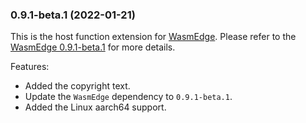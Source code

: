 ### 0.9.1-beta.1 (2022-01-21)

This is the host function extension for [WasmEdge](https://github.com/WasmEdge/WasmEdge).
Please refer to the [WasmEdge 0.9.1-beta.1](https://github.com/WasmEdge/WasmEdge/releases/tag/0.9.1-beta.1) for more details.

Features:

* Added the copyright text.
* Update the `WasmEdge` dependency to `0.9.1-beta.1`.
* Added the Linux aarch64 support.
